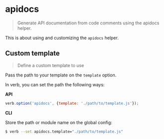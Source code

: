 # apidocs

> Generate API documentation from code comments using the apidocs helper.

This is about using and customizing the `apidocs` helper.



## Custom template

> Define a custom template to use

Pass the path to your template on the `template` option.

In verb, you can set the path the following ways:

**API**

```js
verb.option('apidocs', {template: './path/to/template.js'});
```

**CLI**

Store the path or module name on the global config:

```sh
$ verb --set apidocs.template="./path/to/template.js"
```